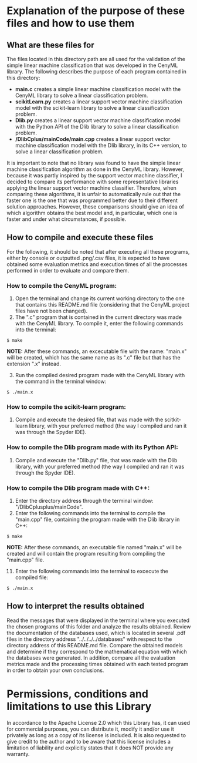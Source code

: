 
# Explanation of the purpose of these files and how to use them
  
## What are these files for
The files located in this directory path are all used for the validation of the simple linear machine classification that was developed in the CenyML library. The following describes the purpose of each program contained in this directory:

- **main.c** creates a simple linear machine classification model with the CenyML library to solve a linear classification problem.
- **scikitLearn.py** creates a linear support vector machine classification model with the scikit-learn library to solve a linear classification problem.
- **Dlib.py** creates a linear support vector machine classification model with the Python API of the Dlib library to solve a linear classification problem.
- **/DlibCplus/mainCode/main.cpp** creates a linear support vector machine classification model with the Dlib library, in its C++ version, to solve a linear classification problem.

It is important to note that no library was found to have the simple linear machine classification algorithm as done in the CenyML library. However, because it was partly inspired by the support vector machine classifier, I decided to compare its performance with some representative libraries applying the linear support vector machine classifier. Therefore, when comparing these algorithms, it is unfair to automatically rule out that the faster one is the one that was programmed better due to their different solution approaches. However, these comparisons should give an idea of which algorithm obtains the best model and, in particular, which one is faster and under what circumstances, if possible.

## How to compile and execute these files
For the following, it should be noted that after executing all these programs, either by console or outputted .png/.csv files, it is expected to have obtained some evaluation metrics and execution times of all the processes performed in order to evaluate and compare them.

### How to compile the CenyML program:
1. Open the terminal and change its current working directory to the one that contains this README.md file (considering that the CenyML project files have not been changed).
2. The ".c" program that is contained in the current directory was made with the CenyML library. To compile it, enter the following commands into the terminal:

```console
$ make
```

**NOTE:** After these commands, an excecutable file with the name: "main.x" will be created, which has the same name as its ".c" file but that has the extension ".x" instead.

3. Run the compiled desired program made with the CenyML library with the command in the terminal window:

```console
$ ./main.x
``` 

### How to compile the scikit-learn program:
1. Compile and execute the desired file, that was made with the scitkit-learn library, with your preferred method (the way I compiled and ran it was through the Spyder IDE).

### How to compile the Dlib program made with its Python API:
1. Compile and execute the "Dlib.py" file, that was made with the Dlib library, with your preferred method (the way I compiled and ran it was through the Spyder IDE).

### How to compile the Dlib program made with C++:
1. Enter the directory address through the terminal window: "/DlibCplusplus/mainCode".
2. Enter the following commands into the terminal to compile the "main.cpp" file, containing the program made with the Dlib library in C++:

```console
$ make
```

**NOTE:** After these commands, an executable file named "main.x" will be created and will contain the program resulting from compiling the "main.cpp" file.

11. Enter the following commands into the terminal to excecute the compiled file:

```console
$ ./main.x
```

## How to interpret the results obtained
Read the messages that were displayed in the terminal where you executed the chosen programs of this folder and analyze the results obtained. Review the documentation of the databases used, which is located in several .pdf files in the directory address "../../../../databases" with respect to the directory address of this README.md file. Compare the obtained models and determine if they correspond to the mathematical equation with which the databases were generated. In addition, compare all the evaluation metrics made and the processing times obtained with each tested program in order to obtain your own conclusions.
  
# Permissions, conditions and limitations to use this Library  
In accordance to the Apache License 2.0 which this Library has, it can used for commercial purposes, you can distribute it, modify it and/or use it privately as long as a copy of its license is included. It is also requested to give credit to the author and to be aware that this license includes a limitation of liability and explicitly states that it does NOT provide any warranty.
